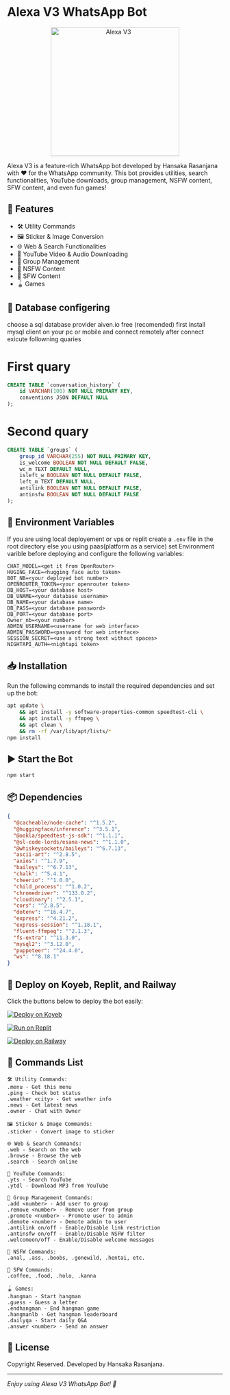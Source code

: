 # Alexa V3 WhatsApp Bot

<p align="center"><img src="./res/img/alexa.jpeg" alt="Alexa V3" width="300" ></p>

Alexa V3 is a feature-rich WhatsApp bot developed by Hansaka Rasanjana with ❤️ for the WhatsApp community. This bot provides utilities, search functionalities, YouTube downloads, group management, NSFW content, SFW content, and even fun games!

## 🚀 Features
- 🛠 Utility Commands
- 🖼 Sticker & Image Conversion
- 🌐 Web & Search Functionalities
- 🎥 YouTube Video & Audio Downloading
- 👥 Group Management
- 🔞 NSFW Content
- 🌸 SFW Content
- 🪀 Games



## 🔧 Database configering
choose a sql database provider
aiven.io free (recomended)
first install mysql client on your pc or mobile and connect remotely
after connect exicute followning quaries

# First quary
```sql
CREATE TABLE `conversation_history` (
    id VARCHAR(100) NOT NULL PRIMARY KEY,
    conventions JSON DEFAULT NULL
);
```
# Second quary
```sql
CREATE TABLE `groups` (
    group_id VARCHAR(255) NOT NULL PRIMARY KEY,
    is_welcome BOOLEAN NOT NULL DEFAULT FALSE,
    wc_m TEXT DEFAULT NULL,
    isleft_w BOOLEAN NOT NULL DEFAULT FALSE,
    left_m TEXT DEFAULT NULL,
    antilink BOOLEAN NOT NULL DEFAULT FALSE,
    antinsfw BOOLEAN NOT NULL DEFAULT FALSE
);

```


## 🔧 Environment Variables
If you are using local deployement or vps or replit create a `.env` file in the root directory else you using paas(platform as a service) set Environment varible before deploying and configure the following variables:

```env
CHAT_MODEL=<get it from OpenRouter>
HUGING_FACE=<hugging face auto taken>
BOT_NB=<your deployed bot number>
OPENROUTER_TOKEN=<your openrouter token>
DB_HOST=<your database host>
DB_UNAME=<your database username>
DB_NAME=<your database name>
DB_PASS=<your database password>
DB_PORT=<your database port>
Owner_nb=<your number>
ADMIN_USERNAME=<username for web interface>
ADMIN_PASSWORD=<password for web interface>
SESSION_SECRET=<use a strong text without spaces>
NIGHTAPI_AUTH=<nightapi token>
```

## 📥 Installation
Run the following commands to install the required dependencies and set up the bot:

```sh
apt update \
    && apt install -y software-properties-common speedtest-cli \
    && apt install -y ffmpeg \
    && apt clean \
    && rm -rf /var/lib/apt/lists/*
npm install
```

## ▶️ Start the Bot
```sh
npm start
```

## 📦 Dependencies
```json
{
  "@cacheable/node-cache": "^1.5.2",
  "@huggingface/inference": "^3.5.1",
  "@ookla/speedtest-js-sdk": "^1.1.1",
  "@sl-code-lords/esana-news": "^1.1.0",
  "@whiskeysockets/baileys": "^6.7.13",
  "ascii-art": "^2.8.5",
  "axios": "^1.7.9",
  "baileys": "^6.7.13",
  "chalk": "^5.4.1",
  "cheerio": "^1.0.0",
  "child_process": "^1.0.2",
  "chromedriver": "^133.0.2",
  "cloudinary": "^2.5.1",
  "cors": "^2.8.5",
  "dotenv": "^16.4.7",
  "express": "^4.21.2",
  "express-session": "^1.18.1",
  "fluent-ffmpeg": "^2.1.3",
  "fs-extra": "^11.3.0",
  "mysql2": "^3.12.0",
  "puppeteer": "^24.4.0",
  "ws": "^8.18.1"
}
```

## 🚀 Deploy on Koyeb, Replit, and Railway
Click the buttons below to deploy the bot easily:

[![Deploy on Koyeb](https://www.koyeb.com/static/images/deploy/button.svg)](https://app.koyeb.com/deploy)

[![Run on Replit](https://replit.com/badge/github/hansaka02/alexa-v3)](https://replit.com/github/hansaka02/alexa-v3)

[![Deploy on Railway](https://railway.app/button.svg)](https://railway.app/new/template?repository=https://github.com/hansaka02/alexa-v3)

## 📜 Commands List
```
🛠 Utility Commands:
.menu - Get this menu
.ping - Check bot status
.weather <city> - Get weather info
.news - Get latest news
.owner - Chat with Owner

🖼 Sticker & Image Commands:
.sticker - Convert image to sticker

🌐 Web & Search Commands:
.web - Search on the web
.browse - Browse the web
.search - Search online

🎥 YouTube Commands:
.yts - Search YouTube
.ytdl - Download MP3 from YouTube

👥 Group Management Commands:
.add <number> - Add user to group
.remove <number> - Remove user from group
.promote <number> - Promote user to admin
.demote <number> - Demote admin to user
.antilink on/off - Enable/Disable link restriction
.antinsfw on/off - Enable/Disable NSFW filter
.welcomeon/off - Enable/Disable welcome messages

🔞 NSFW Commands:
.anal, .ass, .boobs, .gonewild, .hentai, etc.

🌸 SFW Commands:
.coffee, .food, .holo, .kanna

🪀 Games:
.hangman - Start hangman
.guess - Guess a letter
.endhangman - End hangman game
.hangmanlb - Get hangman leaderboard
.dailyqa - Start daily Q&A
.answer <number> - Send an answer
```

## 📜 License
Copyright Reserved. Developed by Hansaka Rasanjana.

---
_Enjoy using Alexa V3 WhatsApp Bot! 🚀_


